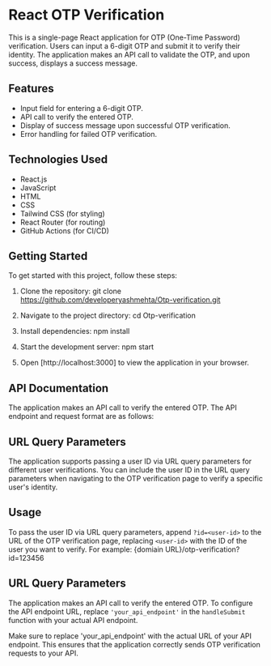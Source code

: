 # React OTP Verification

This is a single-page React application for OTP (One-Time Password) verification. Users can input a 6-digit OTP and submit it to verify their identity. The application makes an API call to validate the OTP, and upon success, displays a success message.

## Features

- Input field for entering a 6-digit OTP.
- API call to verify the entered OTP.
- Display of success message upon successful OTP verification.
- Error handling for failed OTP verification.

## Technologies Used

- React.js
- JavaScript
- HTML
- CSS
- Tailwind CSS (for styling)
- React Router (for routing)
- GitHub Actions (for CI/CD)

## Getting Started

To get started with this project, follow these steps:

1. Clone the repository:
    git clone https://github.com/developeryashmehta/Otp-verification.git

2. Navigate to the project directory:
    cd Otp-verification

3. Install dependencies:
    npm install

4. Start the development server:
    npm start

5. Open [http://localhost:3000] to view the application in your browser.

## API Documentation

The application makes an API call to verify the entered OTP. The API endpoint and request format are as follows:

## URL Query Parameters

The application supports passing a user ID via URL query parameters for different user verifications. You can include the user ID in the URL query parameters when navigating to the OTP verification page to verify a specific user's identity.

## Usage

To pass the user ID via URL query parameters, append `?id=<user-id>` to the URL of the OTP verification page, replacing `<user-id>` with the ID of the user you want to verify. For example: {domiain URL}/otp-verification?id=123456

## URL Query Parameters

The application makes an API call to verify the entered OTP. To configure the API endpoint URL, replace `'your_api_endpoint'` in the `handleSubmit` function with your actual API endpoint.

Make sure to replace 'your_api_endpoint' with the actual URL of your API endpoint. This ensures that the application correctly sends OTP verification requests to your API.



